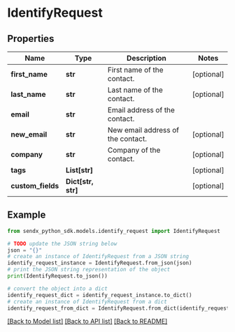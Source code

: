 # IdentifyRequest


## Properties

Name | Type | Description | Notes
------------ | ------------- | ------------- | -------------
**first_name** | **str** | First name of the contact. | [optional] 
**last_name** | **str** | Last name of the contact. | [optional] 
**email** | **str** | Email address of the contact. | 
**new_email** | **str** | New email address of the contact. | [optional] 
**company** | **str** | Company of the contact. | [optional] 
**tags** | **List[str]** |  | [optional] 
**custom_fields** | **Dict[str, str]** |  | [optional] 

## Example

```python
from sendx_python_sdk.models.identify_request import IdentifyRequest

# TODO update the JSON string below
json = "{}"
# create an instance of IdentifyRequest from a JSON string
identify_request_instance = IdentifyRequest.from_json(json)
# print the JSON string representation of the object
print(IdentifyRequest.to_json())

# convert the object into a dict
identify_request_dict = identify_request_instance.to_dict()
# create an instance of IdentifyRequest from a dict
identify_request_from_dict = IdentifyRequest.from_dict(identify_request_dict)
```
[[Back to Model list]](../README.md#documentation-for-models) [[Back to API list]](../README.md#documentation-for-api-endpoints) [[Back to README]](../README.md)


